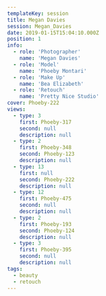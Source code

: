 ```yaml
---
templateKey: session
title: Megan Davies
session: Megan_Davies
date: 2019-01-15T15:04:10.000Z
position: 1
info:
  - role: 'Photographer'
    name: 'Megan Davies'
  - role: 'Model'
    name: 'Phoeby Montari'
  - role: 'Make Up'
    name: 'Bea Elizabeth'
  - role: 'Retouch'
    name: 'Pretty Nice Studio'
cover: Phoeby-222
views:
  - type: 3
    first: Phoeby-317
    second: null
    description: null
  - type: 2
    first: Phoeby-348
    second: Phoeby-123
    description: null
  - type: 13
    first: null
    second: Phoeby-222
    description: null
  - type: 12
    first: Phoeby-475
    second: null
    description: null
  - type: 2
    first: Phoeby-193
    second: Phoeby-124
    description: null
  - type: 3
    first: Phoeby-395
    second: null
    description: null
tags:
  - beauty
  - retouch
---
```

